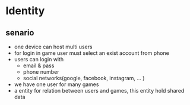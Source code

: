 # Identity

## senario

- one device can host multi users
- for login in game user must select an exist account from phone
- users can login with
  - email & pass
  - phone number
  - social networks(google, facebook, instagram, ... )
- we have one user for many games
- a entity for relation between users and games, this entity hold shared data
